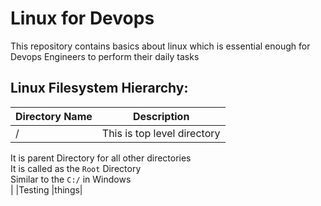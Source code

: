 # Linux for Devops
This repository contains basics about linux which is essential enough for Devops Engineers to perform their  daily tasks

## Linux Filesystem Hierarchy:

| Directory Name | Description  |
|--|--|
|/|This is top level directory <br/>
It is parent Directory for all other directories <br/>
It is called as the `Root` Directory <br/>
Similar to the `C:/` in Windows <br/>|
|Testing |things|